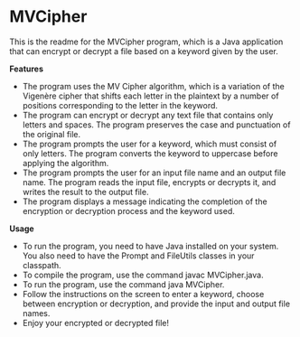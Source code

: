 # MVCipher
This is the readme for the MVCipher program, which is a Java application that can encrypt or decrypt a file based on a keyword given by the user.

**Features**

* The program uses the MV Cipher algorithm, which is a variation of the Vigenère cipher that shifts each letter in the plaintext by a number of positions corresponding to the letter in the keyword.
* The program can encrypt or decrypt any text file that contains only letters and spaces. The program preserves the case and punctuation of the original file.
* The program prompts the user for a keyword, which must consist of only letters. The program converts the keyword to uppercase before applying the algorithm.
* The program prompts the user for an input file name and an output file name. The program reads the input file, encrypts or decrypts it, and writes the result to the output file.
* The program displays a message indicating the completion of the encryption or decryption process and the keyword used.

  
**Usage**

* To run the program, you need to have Java installed on your system. You also need to have the Prompt and FileUtils classes in your classpath.
* To compile the program, use the command javac MVCipher.java.
* To run the program, use the command java MVCipher.
* Follow the instructions on the screen to enter a keyword, choose between encryption or decryption, and provide the input and output file names.
* Enjoy your encrypted or decrypted file!
